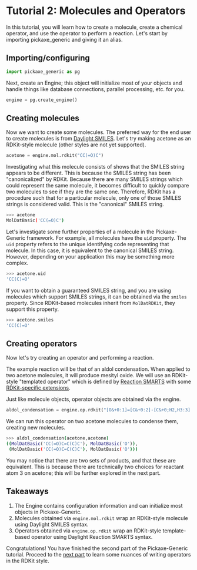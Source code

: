 # Tutorial 2: Molecules and Operators

In this tutorial, you will learn how to create a molecule, create a chemical operator, and use the operator to perform a reaction.  Let's start by importing pickaxe_generic and giving it an alias.

## Importing/configuring

```python
import pickaxe_generic as pg
```

Next, create an Engine; this object will initialize most of your objects and
handle things like database connections, parallel processing, etc. for you.

```python
engine = pg.create_engine()
```

## Creating molecules

Now we want to create some molecules.  The preferred way for the end user to create molecules is from [Daylight SMILES](https://daylight.com/dayhtml/doc/theory/theory.smiles.html).  Let's try making acetone as an RDKit-style molecule (other styles are not yet supported).

```python
acetone = engine.mol.rdkit("CC(=O)C")
```

Investigating what this molecule consists of shows that the SMILES string appears to be different.  This is because the SMILES string has been "canonicalized" by RDKit.  Because there are many SMILES strings which could represent the same molecule, it becomes difficult to quickly compare two molecules to see if they are the same one.  Therefore, RDKit has a procedure such that for a particular molecule, only one of those SMILES strings is considered valid.  This is the "canonical" SMILES string.

```sh
>>> acetone
MolDatBasic('CC(=O)C')
```

Let's investigate some further properties of a molecule in the Pickaxe-Generic framework.  For example, all molecules have the `uid` property.  The `uid` property refers to the unique identifying code representing that molecule.  In this case, it is equivalent to the canonical SMILES string.  However, depending on your application this may be something more complex.

```sh
>>> acetone.uid
'CC(C)=O'
```

If you want to obtain a guaranteed SMILES string, and you are using molecules which support SMILES strings, it can be obtained via the `smiles` property.  Since RDKit-based molecules inherit from `MolDatRDKit`, they support this property.

```sh
>>> acetone.smiles
'CC(C)=O'
```

## Creating operators

Now let's try creating an operator and performing a reaction.

The example reaction will be that of an aldol condensation.  When applied to two acetone molecules, it will produce mesityl oxide.  We will use an RDKit-style "templated operator" which is defined by [Reaction SMARTS](https://www.daylight.com/dayhtml_tutorials/languages/smarts/#RXN) with some [RDKit-specific extensions](https://www.rdkit.org/docs/RDKit_Book.html#smarts-support-and-extensions).

Just like molecule objects, operator objects are obtained via the engine.

```python
aldol_condensation = engine.op.rdkit("[O&+0:1]=[C&+0:2]-[C&+0;H2,H3:3].[C&+0:4]=[O&+0:5]>>[*:1]=[*:2]-[*:3]=[*:4].[*:5]")
```

We can run this operator on two acetone molecules to condense them, creating new molecules.

```sh
>>> aldol_condensation(acetone,acetone)
((MolDatBasic('CC(=O)C=C(C)C'), MolDatBasic('O')),
 (MolDatBasic('CC(=O)C=C(C)C'), MolDatBasic('O')))
```

You may notice that there are two sets of products, and that these are equivalent.  This is because there are technically two choices for reactant atom 3 on acetone; this will be further explored in the next part.

## Takeaways

1. The Engine contains configuration information and can initialize most objects in Pickaxe-Generic.
2. Molecules obtained via `engine.mol.rdkit` wrap an RDKit-style molecule using Daylight SMILES syntax.
3. Operators obtained via `engine.op.rdkit` wrap an RDKit-style template-based operator using Daylight Reaction SMARTS syntax.

Congratulations!  You have finished the second part of the Pickaxe-Generic tutorial.  Proceed to the [next part](./3-writing-operators.md) to learn some nuances of writing operators in the RDKit style.
